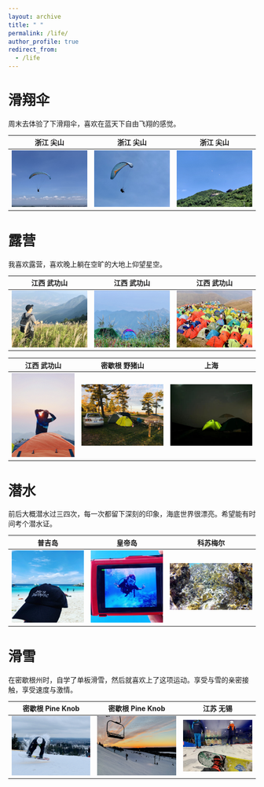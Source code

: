```yaml
---
layout: archive
title: " "
permalink: /life/
author_profile: true
redirect_from:
  - /life
---
```



滑翔伞
======
周末去体验了下滑翔伞，喜欢在蓝天下自由飞翔的感觉。

浙江 尖山                                   |  浙江 尖山                                  |  浙江 尖山
:----------------------------------------:|:------------------------------------------:|:------------------------------------------:
![Paragliding](/images/paragliding1.jpeg) |  ![Paragliding](/images/paragliding2.jpeg) |  ![Paragliding](/images/paragliding3.jpeg)

露营
======
我喜欢露营，喜欢晚上躺在空旷的大地上仰望星空。

江西 武功山                                   |  江西 武功山                                 |  江西 武功山
:----------------------------------------:|:------------------------------------------:|:------------------------------------------:
![Camping](/images/Camping1.jpeg)         |  ![Camping](/images/Camping2.jpeg)         |  ![Camping](/images/Camping3.jpeg)

江西 武功山                                  |  密歇根 野猪山                                  |  上海
:----------------------------------------:|:------------------------------------------:|:------------------------------------------:
![Camping](/images/Camping4.jpeg)         |  ![Camping](/images/Camping5.jpeg)         |  ![Camping](/images/Camping6.jpeg)

潜水
======
前后大概潜水过三四次，每一次都留下深刻的印象，海底世界很漂亮。希望能有时间考个潜水证。

普吉岛                                   |  皇帝岛                                 |  科苏梅尔
:----------------------------------------:|:------------------------------------------:|:------------------------------------------:
![Diving](/images/Diving1.jpeg)           |  ![Diving](/images/Diving2.jpeg)           |  ![Diving](/images/Diving3.jpeg)

滑雪
======
在密歇根州时，自学了单板滑雪，然后就喜欢上了这项运动。享受与雪的亲密接触，享受速度与激情。

密歇根 Pine Knob                                        |  密歇根 Pine Knob                                       |  江苏 无锡
:----------------------------------------------:|:------------------------------------------------:|:--------------------------------------------:
![Snowboarding](/images/Snowboarding1.jpeg)     |  ![Snowboarding](/images/Snowboarding2.jpeg)     |  ![Snowboarding](/images/Snowboarding3.jpeg)

